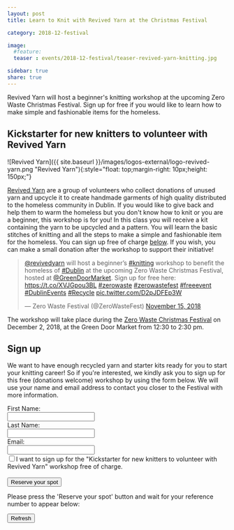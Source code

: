 ```yaml
---
layout: post
title: Learn to Knit with Revived Yarn at the Christmas Festival

category: 2018-12-festival

image:
  #feature: 
  teaser : events/2018-12-festival/teaser-revived-yarn-knitting.jpg

sidebar: true
share: true
---
```


Revived Yarn will host a beginner's knitting workshop at the upcoming Zero Waste Christmas Festival. Sign up for free if you would like to learn how to make simple and fashionable items for the homeless.

## Kickstarter for new knitters to volunteer with Revived Yarn

![Revived Yarn]({{ site.baseurl }}/images/logos-external/logo-revived-yarn.png "Revived Yarn"){:style="float: top;margin-right: 10px;height: 150px;"}

[Revived Yarn](https://www.facebook.com/revivedyarn) are a group of volunteers who collect donations of unused yarn and upcycle it to create handmade garments of high quality distributed to the homeless community in Dublin. If you would like to give back and help them to warm the homeless but you don't know how to knit or you are a beginner, this workshop is for you! In this class you will receive a kit containing the yarn to be upcycled and a pattern. You will learn the basic stitches of knitting and all the steps to make a simple and fashionable item for the homeless. You can sign up free of charge [below](#sign-up). If you wish, you can make a small donation after the workshop to support their initiative!

<blockquote class="twitter-tweet" data-lang="en"><p lang="en" dir="ltr"><a href="https://twitter.com/revivedyarn?ref_src=twsrc%5Etfw">@revivedyarn</a> will host a beginner’s <a href="https://twitter.com/hashtag/knitting?src=hash&amp;ref_src=twsrc%5Etfw">#knitting</a> workshop to benefit the homeless of <a href="https://twitter.com/hashtag/Dublin?src=hash&amp;ref_src=twsrc%5Etfw">#Dublin</a> at the upcoming Zero Waste Christmas Festival, hosted at <a href="https://twitter.com/GreenDoorMarket?ref_src=twsrc%5Etfw">@GreenDoorMarket</a>. Sign up for free here: <a href="https://t.co/XVJGpou3BL">https://t.co/XVJGpou3BL</a> <a href="https://twitter.com/hashtag/zerowaste?src=hash&amp;ref_src=twsrc%5Etfw">#zerowaste</a> <a href="https://twitter.com/hashtag/zerowastefest?src=hash&amp;ref_src=twsrc%5Etfw">#zerowastefest</a> <a href="https://twitter.com/hashtag/freeevent?src=hash&amp;ref_src=twsrc%5Etfw">#freeevent</a> <a href="https://twitter.com/hashtag/DublinEvents?src=hash&amp;ref_src=twsrc%5Etfw">#DublinEvents</a> <a href="https://twitter.com/hashtag/Recycle?src=hash&amp;ref_src=twsrc%5Etfw">#Recycle</a> <a href="https://t.co/D2pJDFEp3W">pic.twitter.com/D2pJDFEp3W</a></p>&mdash; Zero Waste Festival (@ZeroWasteFest) <a href="https://twitter.com/ZeroWasteFest/status/1063159705638363136?ref_src=twsrc%5Etfw">November 15, 2018</a></blockquote> <script async src="https://platform.twitter.com/widgets.js" charset="utf-8"></script> 

The workshop will take place during the [Zero Waste Christmas Festival](/2018-12-festival) on December 2, 2018, at the Green Door Market from 12:30 to 2:30 pm.

## Sign up

We want to have enough recycled yarn and starter kits ready for you to start your knitting career! So if you're interested, we kindly ask you to sign up for this free (donations welcome) workshop by using the form below. We will use your name and email address to contact you closer to the Festival with more information.

<form id="myForm" action="https://script.google.com/macros/s/AKfycbwlpfrgCNWGCd2RNcgs99MKM_V7TCM3biToca7cm5WcHGoyuxI/exec">
    First Name:<br>
    <input type="text" name="firstname" style="width:200px" required><br>
    Last Name:<br>
    <input type="text" name="lastname" style="width:200px" required><br>
    Email:<br>
    <input type="email" name="email" style="width:200px" required><br>
	<input type="checkbox" name="workshop" value="knitting_revived_yarn" required>I want to sign up for the "Kickstarter for new knitters to volunteer with Revived Yarn" workshop free of charge.<br><br>
    <input type="submit" id="mySubmit" value="Reserve your spot">
</form>

<p>Please press the 'Reserve your spot' button and wait for your reference number to appear below:<br>
<span id="myConf"></span></p>

<FORM>
<INPUT TYPE="button" onClick="history.go(0)" VALUE="Refresh">
</FORM>

<script src="//ajax.googleapis.com/ajax/libs/jquery/1.9.1/jquery.min.js"></script>

<script type="text/javascript">
$(document).ready(function(){
    // References:
    var $form = $('#myForm');
    var $conf = $('#myConf');
    var $subm = $('#mySubmit');	
    var $impt = $form.find(':input').not(':button, :submit, :reset, :hidden');
    // Submit function:
    $form.submit(function(){
        $.post($(this).attr('action'), $(this).serialize(), function(response){
     // On success, clear all inputs;      $impt.val('').attr('value','').removeAttr('checked').removeAttr('selected');
     // Write a confirmation message:
            $conf.html("You're in! Your reference number is ZW1812WS1 in combination with your full name. Please refresh this page to book another spot.");			
            alert("You're in! Your reference number is ZW1812WS1 in combination with your full name. Please refresh this page to book another spot.");
     // Disable the submit button:
            $subm.prop('disabled', true);
        },'json');
        return false;
    });
});
</script>








